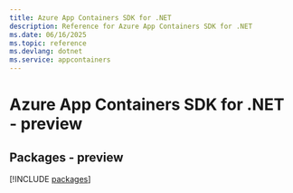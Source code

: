 ```yaml
---
title: Azure App Containers SDK for .NET
description: Reference for Azure App Containers SDK for .NET
ms.date: 06/16/2025
ms.topic: reference
ms.devlang: dotnet
ms.service: appcontainers
---
```

# Azure App Containers SDK for .NET - preview
## Packages - preview
[!INCLUDE [packages](app-containers-index.md)]